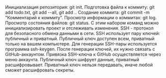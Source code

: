 Инициализация репозитория: git init.
Подготовка файла к коммиту: git add todo.txt, git add --all, git add ..
Создание коммита: git commit -m "Комментарий к коммиту".
Просмотр информации о коммитах: git log.
Просмотр состояния файлов: git status.
С этим набором команд можно инициализировать проект и отслеживать изменения.
SSH - протокол для безопасного обмена данными в сети.
SSH использует пару ключей: публичный и приватный.
Публичный ключ доступен всем, приватный только на вашем компьютере.
Для генерации SSH-пары используется программа ssh-keygen.
После генерации ключей, их нужно связать с GitHub-аккаунтом.
Привязка SSH-ключа к GitHub осуществляется через меню аккаунта.
Публичный ключ шифрует данные, приватный расшифровывает.
Приватный ключ нельзя передавать, иначе любой сможет расшифровать секреты.